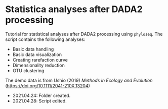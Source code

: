 # Statistica analyses after DADA2 processing
Tutorial for statistical analyses after DADA2 processing using `phyloseq`.
The script contains the following analyses:
- Basic data handling
- Basic data visualization
- Creating rarefaction curve
- Dimensionality reduction
- OTU clustering

The demo data is from Ushio (2019) _Methods in Ecology and Evolution_ (https://doi.org/10.1111/2041-210X.13204)

- 2021.04.24: Folder created.
- 2021.04.28: Script edited.
